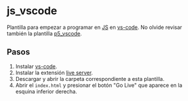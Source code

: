 # js_vscode

Plantilla para empezar a programar en [JS](https://en.wikipedia.org/wiki/JavaScript) en [vs-code](https://code.visualstudio.com/). No olvide revisar también la plantilla [p5_vscode](https://github.com/objetos/p5_vscode).

## Pasos

1. Instalar [vs-code](https://code.visualstudio.com/).
2. Instalar la extensión [live server](https://marketplace.visualstudio.com/items?itemName=ritwickdey.LiveServer).
3. Descargar y abrir la carpeta correspondiente a esta plantilla.
4. Abrir el `index.html` y presionar el botón "Go Live" que aparece en la esquina inferior derecha.